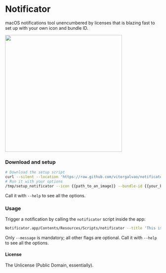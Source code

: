 # Notificator

macOS notifications tool unencumbered by licenses that is blazing fast to set up with your own icon and bundle ID.

<img src="https://i.imgur.com/tLOrAZb.png" width="378">

### Download and setup

```bash
# Download the setup script
curl --silent --location 'https://raw.github.com/vitorgalvao/notificator/master/setup_notificator' --output '/tmp/setup_notificator' && chmod +x '/tmp/setup_notificator'
# Run it with your options
/tmp/setup_notificator --icon {{path_to_an_image}} --bundle-id {{your_bundle_id}}
```

Call it with `--help` to see all the options.

### Usage

Trigger a notification by calling the `notificator` script inside the app:

```bash
Notificator.app/Contents/Resources/Scripts/notificator --title 'This is a notification' --subtitle 'It has a subtitle' --message 'And plays a sound' --sound 'Frog'
```

Only `--message` is mandatory; all other flags are optional. Call it with `--help` to see all the options.

#### License

The Unlicense (Public Domain, essentially).
